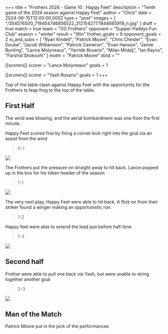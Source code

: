 +++
title = "Frothers 2024 - Game 10 : Happy Feet"
description = "Tenth game of the 2024 season against Happy Feet"
author = "Chris"
date = 2024-06-15T12:00:00.000Z
type = "post"
images = [ "/354576500_719454746856522_3121542777844665919_n.jpg" ]
draft = true
match = true
team = "OG Frothers"
opponent = "Supper Paddys Fun Club"
season = "winter"
result = "Win"
frother_goals = 9
opponent_goals = 2
xi_and_subs = [
  "Ryan Kindell",
  "Patrick Moore",
  "Chris Chester",
  "Evan Doube",
  "Jacob Williamson",
  "Patrick Cameron",
  "Evan Hanson",
  "Jamie Bunting",
  "Lance Molyneaux",
  "Yarride Rosario",
  "Milan Mrdalj",
  "Ian Rayns",
  "Farshid Shokoohi"
]
motm = "Patrick Moore"
dotd = ""

[[scorers]]
scorer = "Lance Molyneaux"
goals = 1

[[scorers]]
scorer = "Yash Rosario"
goals = 1
+++

Top of the table clash against Happy Feet with the opportunity for the Frothers to leap frog to the top of the table.

## First Half

The wind was blowing, and the aerial bombardment was one from the first minute.

Happy Feet scored first by firing a corner kick right into the goal via an assist from the wind

> 0-1

![](/air-ball.jpg)

The Frothers put the pressure on straight away to hit back. Lance popped up in the box for his token header of the season

> 1-1

![](/lance-attack.jpg)

The very next play, Happy Feet were able to hit back. A flick on from their striker found a winger making an opportunistic run.

> 1-2

Happy feet were able to extend the lead just before half-time

> 1-3

![](/patrick-think.jpg)

## Second half

Frother were able to pull one back via Yash, but were unable to string together another goal

> 2-3

![](/20240609151407_IMG_0846.JPG)

## Man of the Match

Patrick Moore put in the pick of the performances
